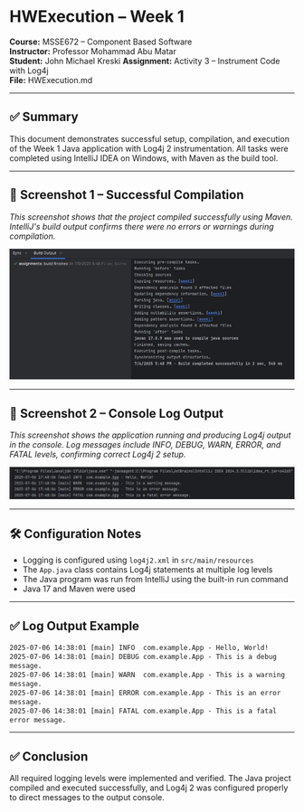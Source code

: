# HWExecution – Week 1

**Course:** MSSE672 – Component Based Software  
**Instructor:** Professor Mohammad Abu Matar  
**Student:** John Michael Kreski
**Assignment:** Activity 3 – Instrument Code with Log4j  
**File:** HWExecution.md

---

## ✅ Summary

This document demonstrates successful setup, compilation, and execution of the Week 1 Java application with Log4j 2 instrumentation. All tasks were completed using IntelliJ IDEA on Windows, with Maven as the build tool.

---

## 📸 Screenshot 1 – Successful Compilation

_This screenshot shows that the project compiled successfully using Maven. IntelliJ's build output confirms there were no errors or warnings during compilation._

![Build Success Screenshot](assets/build-success.jpg)

---

## 📸 Screenshot 2 – Console Log Output

_This screenshot shows the application running and producing Log4j output in the console. Log messages include INFO, DEBUG, WARN, ERROR, and FATAL levels, confirming correct Log4j 2 setup._

![Console Output Screenshot](assets/logs.jpg)

---

## 🛠️ Configuration Notes

- Logging is configured using `log4j2.xml` in `src/main/resources`
- The `App.java` class contains Log4j statements at multiple log levels
- The Java program was run from IntelliJ using the built-in run command
- Java 17 and Maven were used

---

## ✅ Log Output Example

```
2025-07-06 14:38:01 [main] INFO  com.example.App - Hello, World!
2025-07-06 14:38:01 [main] DEBUG com.example.App - This is a debug message.
2025-07-06 14:38:01 [main] WARN  com.example.App - This is a warning message.
2025-07-06 14:38:01 [main] ERROR com.example.App - This is an error message.
2025-07-06 14:38:01 [main] FATAL com.example.App - This is a fatal error message.
```

---

## ✅ Conclusion

All required logging levels were implemented and verified. The Java project compiled and executed successfully, and Log4j 2 was configured properly to direct messages to the output console.
